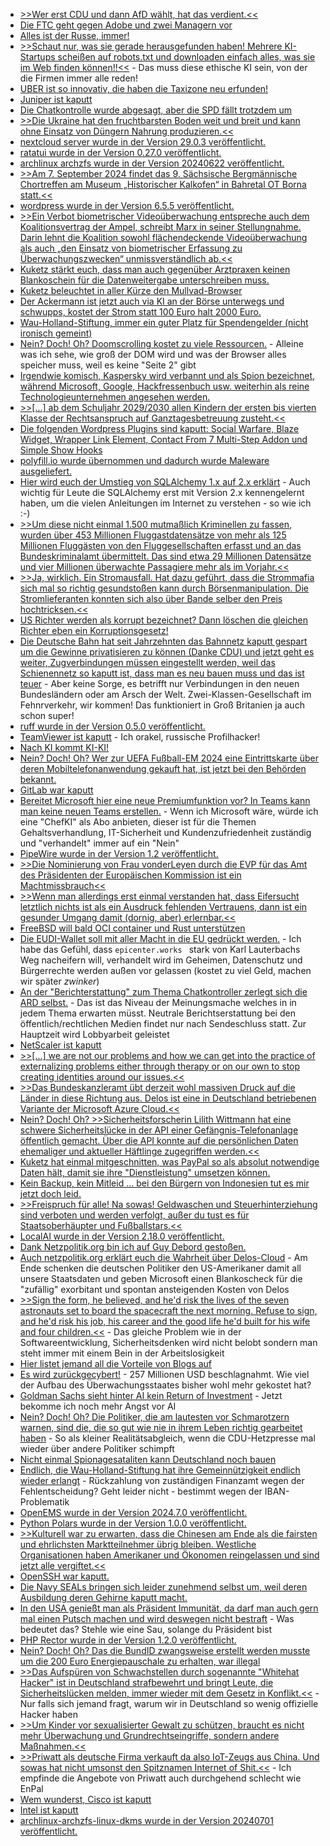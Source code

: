 * [>>Wer erst CDU und dann AfD wählt, hat das verdient.<<](https://blog.fefe.de/?ts=98886e5e)
* [Die FTC geht gegen Adobe und zwei Managern vor](https://blog.fefe.de/?ts=98867069)
* [Alles ist der Russe, immer!](https://blog.fefe.de/?ts=988647d0)
* [>>Schaut nur, was sie gerade herausgefunden haben! Mehrere KI-Startups scheißen auf robots.txt und downloaden einfach alles, was sie im Web finden können!!<<](https://blog.fefe.de/?ts=9886d805) - Das muss diese ethische KI sein, von der die Firmen immer alle reden!
* [UBER ist so innovativ, die haben die Taxizone neu erfunden!](https://blog.fefe.de/?ts=9886d091)
* [Juniper ist kaputt](https://blog.fefe.de/?ts=9887fbc1)
* [Die Chatkontrolle wurde abgesagt, aber die SPD fällt trotzdem um](https://blog.fefe.de/?ts=988788bd)
* [>>Die Ukraine hat den fruchtbarsten Boden weit und breit und kann ohne Einsatz von Düngern Nahrung produzieren.<<](https://blog.fefe.de/?ts=98846fd0)
* [nextcloud server wurde in der Version 29.0.3 veröffentlicht.](https://github.com/nextcloud/server/releases/tag/v29.0.3)
* [ratatui wurde in der Version 0.27.0 veröffentlicht.](https://github.com/ratatui-org/ratatui/releases/tag/v0.27.0)
* [archlinux archzfs wurde in der Version 20240622 veröffentlicht.](https://github.com/stevleibelt/arch-linux-live-cd-iso-with-zfs/releases/tag/20240622)
* [>>Am 7. September 2024 findet das 9. Sächsische Bergmännische Chortreffen am Museum „Historischer Kalkofen“ in Bahretal OT Borna statt.<<](https://knappenverein.de/bergmaennisches-chortreffen-des-slv-in-bahretal/)
* [wordpress wurde in der Version 6.5.5 veröffentlicht.](https://wordpress.org/news/2024/06/wordpress-6-5-5/)
* [>>Ein Verbot biometrischer Videoüberwachung entspreche auch dem Koalitionsvertrag der Ampel, schreibt Marx in seiner Stellungnahme. Darin lehnt die Koalition sowohl flächendeckende Videoüberwachung als auch „den Einsatz von biometrischer Erfassung zu Überwachungszwecken“ unmissverständlich ab.<<](https://netzpolitik.org/2024/anhoerung-im-bundestag-sachverstaendige-fordern-umfassendes-verbot-biometrischer-videoueberwachung/)
* [Kuketz stärkt euch, dass man auch gegenüber Arztpraxen keinen Blankoschein für die Datenweitergabe unterschreiben muss.](https://www.kuketz-blog.de/verweigert-spass-mit-der-einwilligungserklaerung-in-der-arztpraxis/)
* [Kuketz beleuchtet in aller Kürze den Mullvad-Browser](https://www.kuketz-blog.de/mullvad-browser-sichere-und-datenschutzfreundliche-browser-teil-4/)
* [Der Ackermann ist jetzt auch via KI an der Börse unterwegs und schwupps, kostet der Strom statt 100 Euro halt 2000 Euro.](https://blog.fefe.de/?ts=98852558)
* [Wau-Holland-Stiftung, immer ein guter Platz für Spendengelder (nicht ironisch gemeint)](https://blog.fefe.de/?ts=98852324)
* [Nein? Doch! Oh? Doomscrolling kostet zu viele Ressourcen.](https://blog.fefe.de/?ts=9885ed1e) - Alleine was ich sehe, wie groß der DOM wird und was der Browser alles speicher muss, weil es keine "Seite 2" gibt
* [Irgendwie komisch, Kaspersky wird verbannt und als Spion bezeichnet, während Microsoft, Google, Hackfressenbuch usw. weiterhin als reine Technologieunternehmen angesehen werden.](https://www.schneier.com/blog/archives/2024/06/the-us-is-banning-kaspersky.html)
* [>>[...] ab dem Schuljahr 2029/2030 allen Kindern der ersten bis vierten Klasse der Rechtsanspruch auf Ganztagesbetreuung zusteht.<<](https://www.bildung.sachsen.de/blog/index.php/2024/06/26/rechtsanspruch-auf-ganztagesbetreuung/)
* [Die folgenden Wordpress Plugins sind kaputt: Social Warfare, Blaze Widget, Wrapper Link Element, Contact From 7 Multi-Step Addon und Simple Show Hooks](https://www.bleepingcomputer.com/news/security/plugins-on-wordpressorg-backdoored-in-supply-chain-attack/)
* [polyfill.io wurde übernommen und dadurch wurde Maleware ausgeliefert.](https://www.bleepingcomputer.com/news/security/polyfillio-javascript-supply-chain-attack-impacts-over-100k-sites/)
* [Hier wird euch der Umstieg von SQLAlchemy 1.x auf 2.x erklärt](https://improveandrepeat.com/2024/06/python-friday-232-update-sqlalchemy-to-version-2-x/) - Auch wichtig für Leute die SQLAlchemy erst mit Version 2.x kennengelernt haben, um die vielen Anleitungen im Internet zu verstehen - so wie ich :-)
* [>>Um diese nicht einmal 1.500 mutmaßlich Kriminellen zu fassen, wurden über 453 Millionen Fluggastdatensätze von mehr als 125 Millionen Fluggästen von den Fluggesellschaften erfasst und an das Bundeskriminalamt übermittelt. Das sind etwa 29 Millionen Datensätze und vier Millionen überwachte Passagiere mehr als im Vorjahr.<<](https://netzpolitik.org/2024/reisekontrollen-weiterer-anstieg-bei-der-fluggastdatenspeicherung/)
* [>>Ja, wirklich. Ein Stromausfall. Hat dazu geführt, dass die Strommafia sich mal so richtig gesundstoßen kann durch Börsenmanipulation. Die Stromlieferanten konnten sich also über Bande selber den Preis hochtricksen.<<](https://blog.fefe.de/?ts=9883a846)
* [US Richter werden als korrupt bezeichnet? Dann löschen die gleichen Richter eben ein Korruptionsgesetz!](https://blog.fefe.de/?ts=98825d67)
* [Die Deutsche Bahn hat seit Jahrzehnten das Bahnnetz kaputt gespart um die Gewinne privatisieren zu können (Danke CDU) und jetzt geht es weiter, Zugverbindungen müssen eingestellt werden, weil das Schienennetz so kaputt ist, dass man es neu bauen muss und das ist teuer](https://blog.fefe.de/?ts=98825b44) - Aber keine Sorge, es betrifft nur Verbindungen in den neuen Bundesländern oder am Arsch der Welt. Zwei-Klassen-Gesellschaft im Fehnrverkehr, wir kommen! Das funktioniert in Groß Britanien ja auch schon super!
* [ruff wurde in der Version 0.5.0 veröffentlicht.](https://github.com/astral-sh/ruff/releases/tag/0.5.0)
* [TeamViewer ist kaputt](https://blog.fefe.de/?ts=98830ee2) - Ich orakel, russische Profilhacker!
* [Nach KI kommt KI-KI!](https://blog.fefe.de/?ts=98830b69)
* [Nein? Doch! Oh? Wer zur UEFA Fußball-EM 2024 eine Eintrittskarte über deren Mobiltelefonanwendung gekauft hat, ist jetzt bei den Behörden bekannt.](https://blog.fefe.de/?ts=988307b5)
* [GitLab war kaputt](https://www.bleepingcomputer.com/news/security/critical-gitlab-bug-lets-attackers-run-pipelines-as-any-user/)
* [Bereitet Microsoft hier eine neue Premiumfunktion vor? In Teams kann man keine neuen Teams erstellen.](https://www.borncity.com/blog/2024/06/27/neuer-teams-client-keine-neuen-teams-mehr-erstellbar/) - Wenn ich Microsoft wäre, würde ich eine "ChefKI" als Abo anbieten, dieser ist für die Themen Gehaltsverhandlung, IT-Sicherheit und Kundenzufriedenheit zuständig und "verhandelt" immer auf ein "Nein"
* [PipeWire wurde in der Version 1.2 veröffentlicht.](https://www.phoronix.com/news/PipeWire-1.2-Released)
* [>>Die Nominierung von Frau vonderLeyen durch die EVP für das Amt des Präsidenten der Europäischen Kommission ist ein Machtmissbrauch<<](https://martinsonneborn.de/pfizer-gate-vonderleyens-pony-ist-tot-immer-noch/)
* [>>Wenn man aller­dings erst ein­mal ver­stan­den hat, dass Eifer­sucht letzt­lich nichts ist als ein Aus­druck feh­len­den Ver­trau­ens, dann ist ein gesun­der Umgang damit (dor­nig, aber) erlern­bar.<<](https://tuxproject.de/blog/2024/06/liegengebliebenes-vom-28-juni-2024/)
* [FreeBSD will bald OCI container und Rust unterstützen](https://lwn.net/Articles/979935/)
* [Die EUDI-Wallet soll mit aller Macht in die EU gedrückt werden.](https://netzpolitik.org/2024/eudi-wallet-eine-brieftasche-voller-schlupfloecher/) - Ich habe das Gefühl, dass `epicenter.works ` stark von Karl Lauterbachs Weg nacheifern will, verhandelt wird im Geheimen, Datenschutz und Bürgerrechte werden außen vor gelassen (kostet zu viel Geld, machen wir später *zwinker*)
* [An der "Berichterstattung" zum Thema Chatkontroller zerlegt sich die ARD selbst.](https://www.kuketz-blog.de/tagesschaukommentar-zur-chatkontrolle-empoerte-ahnungslosigkeit/) - Das ist das Niveau der Meinungsmache welches in in jedem Thema erwarten müsst. Neutrale Berichtserstattung bei den öffentlich/rechtlichen Medien findet nur nach Sendeschluss statt. Zur Hauptzeit wird Lobbyarbeit geleistet
* [NetScaler ist kaputt](https://www.borncity.com/blog/2024/06/27/bug-in-netscaler-14-1-21-57-und-14-1-25-53/)
* [>>[...] we are not our problems and how we can get into the practice of externalizing problems either through therapy or on our own to stop creating identities around our issues.<<](https://www.restoryatherapy.com/post/you-are-not-your-problems)
* [>>Das Bundeskanzleramt übt derzeit wohl massiven Druck auf die Länder in diese Richtung aus. Delos ist eine in Deutschland betriebenen Variante der Microsoft Azure Cloud.<<](https://www.borncity.com/blog/2024/06/27/it-planungsrat-delos-cloud-vertrge-sollen-heute-geschlossen-werden/)
* [Nein? Doch! Oh? >>Sicherheitsforscherin Lilith Wittmann hat eine schwere Sicherheitslücke in der API einer Gefängnis-Telefonanlage öffentlich gemacht. Über die API konnte auf die persönlichen Daten ehemaliger und aktueller Häftlinge zugegriffen werden.<<](https://www.borncity.com/blog/2024/06/27/sicherheitslcke-in-gefngnis-telefonanlage-legt-sensible-daten-offen/)
* [Kuketz hat einmal mitgeschnitten, was PayPal so als absolut notwendige Daten hält, damit sie ihre "Dienstleistung" umsetzen können.](https://www.kuketz-blog.de/android-diese-metadaten-werden-permanent-von-paypal-gesammelt/)
* [Kein Backup, kein Mitleid ... bei den Bürgern von Indonesien tut es mir jetzt doch leid.](https://blog.fefe.de/?ts=987ed404)
* [>>Freispruch für alle! Na sowas! Geldwaschen und Steuerhinterziehung sind verboten und werden verfolgt, außer du tust es für Staatsoberhäupter und Fußballstars.<<](https://blog.fefe.de/?ts=98813f6d)
* [LocalAI wurde in der Version 2.18.0 veröffentlicht.](https://github.com/mudler/LocalAI/releases/tag/v2.18.0)
* [Dank Netzpolitik.org bin ich auf Guy Debord gestoßen.](https://netzpolitik.org/2024/soziale-medien-die-renaissance-des-handwerks/)
* [Auch netzpolitik.org erklärt euch die Wahrheit über Delos-Cloud](https://netzpolitik.org/2024/delos-cloud-mit-microsoft-in-die-digitale-abhaengigkeit/) - Am Ende schenken die deutschen Politiker den US-Amerikaner damit all unsere Staatsdaten und geben Microsoft einen Blankoscheck für die "zufällig" exorbitant und spontan ansteigenden Kosten von Delos
* [>>Sign the form, he believed, and he'd risk the lives of the seven astronauts set to board the spacecraft the next morning. Refuse to sign, and he'd risk his job, his career and the good life he'd built for his wife and four children.<<](https://www.npr.org/2021/03/07/974534021/remembering-allan-mcdonald-he-refused-to-approve-challenger-launch-exposed-cover) - Das gleiche Problem wie in der Softwareentwicklung, Sicherheitsdenken wird nicht belobt sondern man steht immer mit einem Bein in der Arbeitslosigkeit
* [Hier listet jemand all die Vorteile von Blogs auf](https://danilafe.com/blog/blog_microfeatures/)
* [Es wird zurückgecybert!](https://blog.fefe.de/?ts=987fb3fc) - 257 Millionen USD beschlagnahmt. Wie viel der Aufbau des Überwachungsstaates bisher wohl mehr gekostet hat?
* [Goldman Sachs sieht hinter AI kein Return of Investment](https://blog.fefe.de/?ts=987faf79) - Jetzt bekomme ich noch mehr Angst vor AI
* [Nein? Doch! Oh? Die Politiker, die am lautesten vor Schmarotzern warnen, sind die, die so gut wie nie in ihrem Leben richtig gearbeitet haben](https://blog.fefe.de/?ts=987f9d57) - So als kleiner Realitätsabgleich, wenn die CDU-Hetzpresse mal wieder über andere Politiker schimpft
* [Nicht einmal Spionagesataliten kann Deutschland noch bauen](https://blog.fefe.de/?ts=987f897b)
* [Endlich, die Wau-Holland-Stiftung hat ihre Gemeinnützigkeit endlich wieder erlangt](https://blog.fefe.de/?ts=987e6036) - Rückzahlung von zuständigen Finanzamt wegen der Fehlentscheidung? Geht leider nicht - bestimmt wegen der IBAN-Problematik
* [OpenEMS wurde in der Version 2024.7.0 veröffentlicht.](https://github.com/OpenEMS/openems/releases/tag/2024.7.0)
* [Python Polars wurde in der Version 1.0.0 veröffentlicht.](https://github.com/pola-rs/polars/releases/tag/py-1.0.0)
* [>>Kulturell war zu erwarten, dass die Chinesen am Ende als die fairsten und ehrlichsten Marktteilnehmer übrig bleiben. Westliche Organisationen haben Amerikaner und Ökonomen reingelassen und sind jetzt alle vergiftet.<<](https://blog.fefe.de/?ts=987c6f67)
* [OpenSSH war kaputt.](https://blog.fefe.de/?ts=987c668f)
* [Die Navy SEALs bringen sich leider zunehmend selbst um, weil deren Ausbildung deren Gehirne kaputt macht.](https://blog.fefe.de/?ts=987c1730)
* [In den USA genießt man als Präsident Immunität, da darf man auch gern mal einen Putsch machen und wird deswegen nicht bestraft](https://blog.fefe.de/?ts=987c05ee) - Was bedeutet das? Stehle wie eine Sau, solange du Präsident bist
* [PHP Rector wurde in der Version 1.2.0 veröffentlicht.](https://github.com/rectorphp/rector/releases/tag/1.2.0)
* [Nein? Doch! Oh? Das die BundID zwangsweise erstellt werden musste um die 200 Euro Energiepauschale zu erhalten, war illegal](https://www.borncity.com/blog/2024/07/01/zwang-zur-bundid-bei-einmalzahlung200-war-unzulssig/)
* [>>Das Aufspüren von Schwachstellen durch sogenannte "Whitehat Hacker" ist in Deutschland strafbewehrt und bringt Leute, die Sicherheitslücken melden, immer wieder mit dem Gesetz in Konflikt.<<](https://www.borncity.com/blog/2024/06/30/bundestags-ausarbeitung-zu-whitehat-hacking-rechtslage-in-europa/) - Nur falls sich jemand fragt, warum wir in Deutschland so wenig offizielle Hacker haben
* [>>Um Kinder vor sexualisierter Gewalt zu schützen, braucht es nicht mehr Überwachung und Grundrechtseingriffe, sondern andere Maßnahmen.<<](https://netzpolitik.org/2024/chatkontrolle-kinderschutzbund-fordert-wirksame-massnahmen-statt-massenueberwachung/)
* [>>Priwatt als deutsche Firma verkauft da also IoT-Zeugs aus China. Und sowas hat nicht umsonst den Spitznamen Internet of Shit.<<](https://www.onli-blogging.de/2383/Die-Solarzelle-auf-der-Terrasse.html) - Ich empfinde die Angebote von Priwatt auch durchgehend schlecht wie EnPal
* [Wem wunderst, Cisco ist kaputt](https://www.bleepingcomputer.com/news/security/cisco-warns-of-nx-os-zero-day-exploited-to-deploy-custom-malware/)
* [Intel ist kaputt](https://www.bleepingcomputer.com/news/security/latest-intel-cpus-impacted-by-new-indirector-side-channel-attack/)
* [archlinux-archzfs-linux-dkms wurde in der Version 20240701 veröffentlicht.](https://github.com/stevleibelt/arch-linux-live-cd-iso-with-zfs/releases/tag/20240701)
